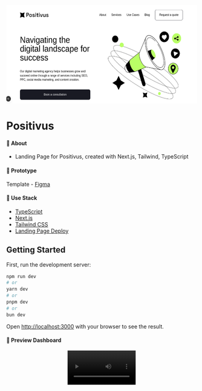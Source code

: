 <p align="center">
   <img src=".github/positivus.png" alt="positivus" width="1024"  height="260"/>
</p>

# Positivus

#### :postbox: About

- Landing Page for Positivus, created with Next.js, Tailwind, TypeScript

#### :pushpin: Prototype

Template - [Figma](https://www.figma.com/design/40Fc50DMZxIZFIaA1zuZtb/Positivus-Landing-Page-Design-g-Community-?node-id=330-762&t=V5IfG1KPxCxpyTYh-0)

#### :rocket: Use Stack

- [TypeScript](https://www.typescriptlang.org/docs/handbook/typescript-in-5-minutes.html)
- [Next.js](https://nextjs.org/docs/getting-started)
- [Tailwind CSS](https://tailwindcss.com/)
- [Landing Page Deploy](https://positivus-free-5yuc.vercel.app/)

## Getting Started

First, run the development server:

```bash
npm run dev
# or
yarn dev
# or
pnpm dev
# or
bun dev
```

Open [http://localhost:3000](http://localhost:3000) with your browser to see the result.

#### 📱 Preview Dashboard

<p align="center">
<video src='https://github.com/user-attachments/assets/d0937cd4-98eb-416c-969d-8ba6bc886062' width=180/>

</p>
